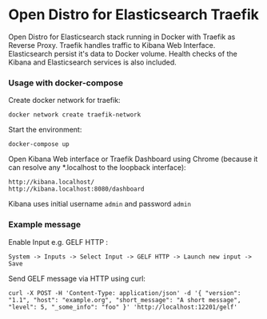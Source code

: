 # Open Distro for Elasticsearch Traefik
Open Distro for Elasticsearch stack running in Docker with Traefik as Reverse Proxy. Traefik handles traffic to Kibana Web Interface. Elasticsearch persist it's data to Docker volume. Health checks of the Kibana and Elasticsearch services is also included.

### Usage with docker-compose
Create docker network for traefik:
```
docker network create traefik-network
```
Start the environment:
```
docker-compose up
```
Open Kibana Web interface or Traefik Dashboard using Chrome (because it can resolve any *.localhost to the loopback interface): 
```
http://kibana.localhost/
http://kibana.localhost:8080/dashboard
```
Kibana uses initial username `admin` and password `admin`

### Example message
Enable Input e.g. GELF HTTP :
```
System -> Inputs -> Select Input -> GELF HTTP -> Launch new input -> Save
```
Send GELF message via HTTP using curl:
```
curl -X POST -H 'Content-Type: application/json' -d '{ "version": "1.1", "host": "example.org", "short_message": "A short message", "level": 5, "_some_info": "foo" }' 'http://localhost:12201/gelf'
```